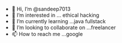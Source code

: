 - 👋 Hi, I’m @sandeep7013
- 👀 I’m interested in ... ethical hacking
- 🌱 I’m currently learning ...java fullstack
- 💞️ I’m looking to collaborate on ...freelancer
- 📫 How to reach me ...google

<!---
sandeep7013/sandeep7013 is a ✨ special ✨ repository because its `README.md` (this file) appears on your GitHub profile.
You can click the Preview link to take a look at your changes.
--->

